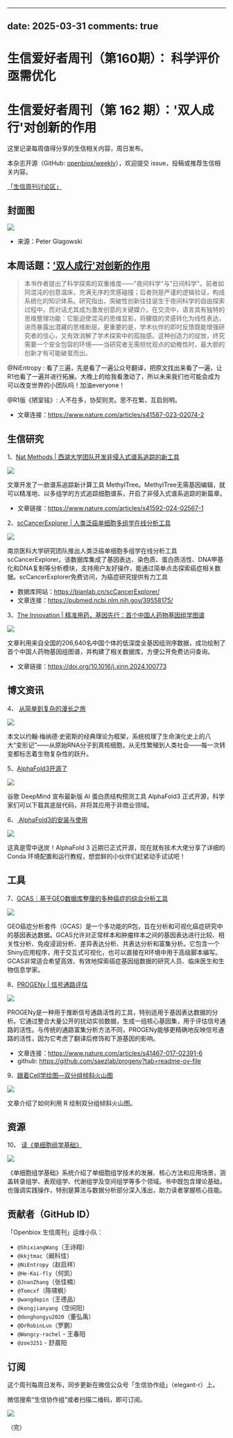 

---
date: 2025-03-31
comments: true
--- 


# 生信爱好者周刊（第160期）： 科学评价亟需优化

# 生信爱好者周刊（第 162 期）：'双人成行'对创新的作用

这里记录每周值得分享的生信相关内容，周日发布。

本杂志开源（GitHub: [openbiox/weekly](https://github.com/openbiox/weekly "openbiox/weekly")），欢迎提交 issue，投稿或推荐生信相关内容。

[「生信周刊讨论区」](https://github.com/openbiox/weekly/discussions "「生信周刊讨论区」")

## 封面图


![](https://files.mdnice.com/user/34023/a9d22bff-f7e5-4888-9a9b-149c56406c88.jpg)
- 来源：Peter Glagowski

## 本周话题：['双人成行'对创新的作用](https://www.nature.com/articles/s41587-023-02074-2 "'双人成行'对创新的作用")
>本书作者提出了科学探索的双重维度——"夜间科学"与"日间科学"。前者如同混沌的创意温床，充满无序的灵感碰撞；后者则是严谨的逻辑验证，构成系统化的知识体系。研究指出，突破性创新往往诞生于夜间科学的自由探索过程中，而对话尤其成为激发创意的关键媒介。在交流中，语言具有独特的思维整理功能：它能迫使混沌的思维显影，将朦胧的灵感转化为线性表达，进而暴露出潜藏的思维断层。更重要的是，学术伙伴的即时反馈既能增强研究者的信心，又有效消解了学术探索中的孤独感。这种创造力的绽放，终究需要一个安全包容的环境——当研究者无需担忧观点的幼稚性时，最大胆的创新才有可能破茧而出。 

@NiEntropy : 看了三遍，先是看了一遍公众号翻译，把原文找出来看了一遍，让R1也看了一遍并进行拓展。大晚上的给我看激动了，所以未来我们也可能会成为可以改变世界的小团队吗！加油everyone！

@R1版《陋室铭》: 人不在多，协契则灵。思不在繁，互启则明。
- 文章连接：https://www.nature.com/articles/s41587-023-02074-2
## 生信研究
1、[Nat Methods | 西湖大学团队开发非侵入式谱系追踪的新工具](https://mp.weixin.qq.com/s/Sg08_QceMA4q5opmwILvpA)


![](https://files.mdnice.com/user/34023/a6d3197a-d8b7-4c68-8bc0-4fe22d621046.png)

文章开发了一款谱系追踪新计算工具 MethylTree。MethylTree无需基因编辑，就可以精准地、以多组学的方式追踪细胞谱系，开启了非侵入式谱系追踪的新篇章。
- 文章链接：https://www.nature.com/articles/s41592-024-02567-1

2、[scCancerExplorer | 人类泛癌单细胞多组学在线分析工具](https://mp.weixin.qq.com/s/dX6w10zQekgow3ei4Kc2sw)

![](https://files.mdnice.com/user/34023/4be12654-90a5-4d99-9470-4427a3cee288.png)

南京医科大学研究团队推出人类泛癌单细胞多组学在线分析工具scCancerExplorer。该数据库集成了基因表达、染色质、蛋白质活性、DNA甲基化和DNA复制等分析模块，支持用户友好操作，能通过简单点击探索癌症相关数据。scCancerExplorer免费访问，为癌症研究提供有力工具

- 数据库网站：https://bianlab.cn/scCancerExplorer/
- 文章连接：https://pubmed.ncbi.nlm.nih.gov/39558175/

3、[The Innovation | 精准用药，基因先行：首个中国人药物基因组学图谱](https://mp.weixin.qq.com/s/LMigTN0BgX-9UyC-xZK-Tg)


![](https://files.mdnice.com/user/34023/85407a39-01ea-4083-bb16-84c44f83144d.png)

文章利用来自全国的206,640名中国个体的低深度全基因组测序数据，成功绘制了首个中国人药物基因组图谱，并构建了相关数据库，方便公开免费访问查询。
- 文章链接：https://doi.org/10.1016/j.xinn.2024.100773

## 博文资讯


4、 [从简单到复杂的漫长之旅](https://mp.weixin.qq.com/s/kI3lr7N_MyndImkbf5x-yg)


![](https://files.mdnice.com/user/34023/9b4542e1-ef71-4fbd-9ca9-897c3c42f8dd.jpg)

本文以约翰·梅纳德·史密斯的经典理论为框架，系统梳理了生命演化史上的八大“变形记”——从原始RNA分子到真核细胞，从无性繁殖到人类社会——每一次转变都标志着生物复杂性的跃升。


5、[AlphaFold3开源了](https://mp.weixin.qq.com/s/ZgG7ZIdhDQ-7SOl23_wj4g)


![](https://files.mdnice.com/user/34023/7d030048-bc9f-46e1-95ec-0f7472aeb03c.png)

谷歌 DeepMind 宣布最新版 AI 蛋白质结构预测工具 AlphaFold3 正式开源，科学家们可以下载其底层代码，并将其应用于非商业领域。

6、[ AlphaFold3的安装与使用](https://mp.weixin.qq.com/s/q2uAQyweqU9iIv30nhQYMg)


![](https://files.mdnice.com/user/34023/b9fd911a-4626-4084-bf69-7884ad62ef71.jpg)

这真是雪中送炭！AlphaFold 3 近期已正式开源，现在就有技术大佬分享了详细的 Conda 环境配置和运行教程，想尝鲜的小伙伴们赶紧动手试试吧！

## 工具

7、[GCAS｜基于GEO数据库整理的多种癌症的综合分析工具](https://mp.weixin.qq.com/s/z1cCHLZY_GvrsJ_pYAQ_tw)


![](https://files.mdnice.com/user/34023/6a1f997e-0629-4ef8-9beb-6afa7d82c53b.png)

GEO癌症分析套件（GCAS）是一个多功能的R包，旨在分析和可视化癌症研究中的基因表达数据。GCAS允许对正常样本和肿瘤样本之间的基因表达进行比较、相关性分析、免疫浸润分析、差异表达分析、共表达分析和富集分析。它包含一个Shiny应用程序，用于交互式可视化，也可以直接在R环境中用于高级脚本编写。GCAS非常适合希望高效、有效地探索癌症基因组数据的研究人员、临床医生和生物信息学家。

8、[PROGENy | 信号通路评估](https://www.nature.com/articles/s41467-017-02391-6 "PROGENy | 信号通路评估")

![](https://files.mdnice.com/user/34023/0059c250-86c9-4f7d-9d93-383e4f061134.png)

PROGENy是一种用于推断信号通路活性的工具，特别适用于基因表达数据的分析。它通过整合大量公开的扰动实验数据，生成一组核心基因集，用于评估信号通路的活性。与传统的通路富集分析方法不同，PROGENy能够更精确地反映信号通路的活性，因为它考虑了翻译后修饰和下游基因的影响。

- 文章连接：https://www.nature.com/articles/s41467-017-02391-6
- github: https://github.com/saezlab/progeny?tab=readme-ov-file


9、[跟着Cell学绘图—双分组倾斜火山图](https://mp.weixin.qq.com/s/mYObv2156tLeKGATd6E8rQ)

![](https://files.mdnice.com/user/34023/b2e0c25e-4945-4f4d-a459-cb7924f5b266.png)

文章介绍了如何利用 R 绘制双分组倾斜火山图。


## 资源

10、 [读《单细胞组学基础》](https://mp.weixin.qq.com/s/VycRKOjaw9F49WgfHZsDHA)


![](https://files.mdnice.com/user/34023/02ca5bf0-795c-4b52-bbb9-763d6a0431b9.png)

《单细胞组学基础》系统介绍了单细胞组学技术的发展、核心方法和应用场景，涵盖转录组学、表观组学、代谢组学及空间组学等多个领域。书中既包含理论基础，也强调实践操作，特别是算法与数据分析部分深入浅出，助力读者掌握核心技能。


## 贡献者（GitHub ID）

「Openbiox 生信周刊」运维小队：

- `@ShixiangWang`（王诗翔）
- `@kkjtmac`（阚科佳）
- `@NiEntropy`（赵启祥）
- `@He-Kai-fly`（何凯）
- `@JnanZhang`（张佳楠）
- `@Tomcxf`（陈啸枫）
- `@wangdepin`（王德品）
- `@kongjianyang`（空间阳）
- `@donghongyu2020`（董弘禹）
- `@DrRobinLuo`（罗鹏）
- `@Wangcy-rachel` - 王春阳
- `@zoe3251` - 舒晨阳

## 订阅

这个周刊每周日发布，同步更新在微信公众号「生信协作组」（elegant-r）上。

微信搜索“生信协作组”或者扫描二维码，即可订阅。

![](https://cdn.nlark.com/yuque/0/2022/png/471931/1648306398708-897e7ad4-6008-40f8-9200-ddee834b09a7.png)

（完）
